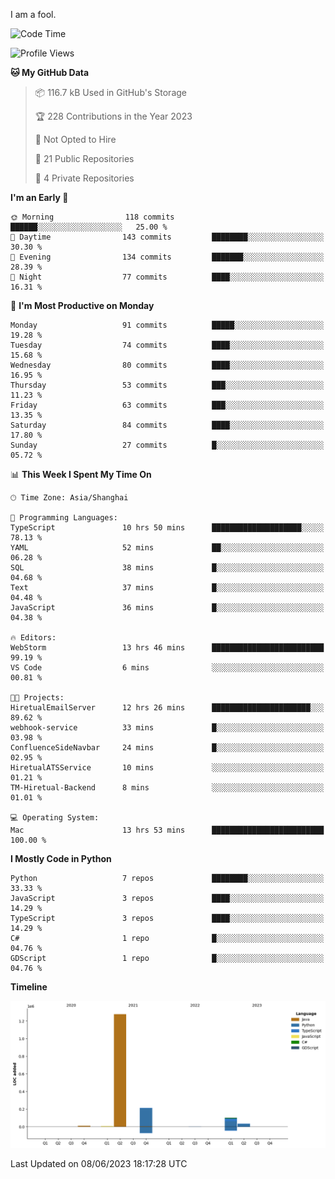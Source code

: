 I am a fool.

<!--START_SECTION:waka-->
![Code Time](http://img.shields.io/badge/Code%20Time-465%20hrs%2041%20mins-blue)

![Profile Views](http://img.shields.io/badge/Profile%20Views-0-blue)

**🐱 My GitHub Data** 

> 📦 116.7 kB Used in GitHub's Storage 
 > 
> 🏆 228 Contributions in the Year 2023
 > 
> 🚫 Not Opted to Hire
 > 
> 📜 21 Public Repositories 
 > 
> 🔑 4 Private Repositories 
 > 
**I'm an Early 🐤** 

```text
🌞 Morning                118 commits         ██████░░░░░░░░░░░░░░░░░░░   25.00 % 
🌆 Daytime                143 commits         ████████░░░░░░░░░░░░░░░░░   30.30 % 
🌃 Evening                134 commits         ███████░░░░░░░░░░░░░░░░░░   28.39 % 
🌙 Night                  77 commits          ████░░░░░░░░░░░░░░░░░░░░░   16.31 % 
```
📅 **I'm Most Productive on Monday** 

```text
Monday                   91 commits          █████░░░░░░░░░░░░░░░░░░░░   19.28 % 
Tuesday                  74 commits          ████░░░░░░░░░░░░░░░░░░░░░   15.68 % 
Wednesday                80 commits          ████░░░░░░░░░░░░░░░░░░░░░   16.95 % 
Thursday                 53 commits          ███░░░░░░░░░░░░░░░░░░░░░░   11.23 % 
Friday                   63 commits          ███░░░░░░░░░░░░░░░░░░░░░░   13.35 % 
Saturday                 84 commits          ████░░░░░░░░░░░░░░░░░░░░░   17.80 % 
Sunday                   27 commits          █░░░░░░░░░░░░░░░░░░░░░░░░   05.72 % 
```


📊 **This Week I Spent My Time On** 

```text
🕑︎ Time Zone: Asia/Shanghai

💬 Programming Languages: 
TypeScript               10 hrs 50 mins      ████████████████████░░░░░   78.13 % 
YAML                     52 mins             ██░░░░░░░░░░░░░░░░░░░░░░░   06.28 % 
SQL                      38 mins             █░░░░░░░░░░░░░░░░░░░░░░░░   04.68 % 
Text                     37 mins             █░░░░░░░░░░░░░░░░░░░░░░░░   04.48 % 
JavaScript               36 mins             █░░░░░░░░░░░░░░░░░░░░░░░░   04.38 % 

🔥 Editors: 
WebStorm                 13 hrs 46 mins      █████████████████████████   99.19 % 
VS Code                  6 mins              ░░░░░░░░░░░░░░░░░░░░░░░░░   00.81 % 

🐱‍💻 Projects: 
HiretualEmailServer      12 hrs 26 mins      ██████████████████████░░░   89.62 % 
webhook-service          33 mins             █░░░░░░░░░░░░░░░░░░░░░░░░   03.98 % 
ConfluenceSideNavbar     24 mins             █░░░░░░░░░░░░░░░░░░░░░░░░   02.95 % 
HiretualATSService       10 mins             ░░░░░░░░░░░░░░░░░░░░░░░░░   01.21 % 
TM-Hiretual-Backend      8 mins              ░░░░░░░░░░░░░░░░░░░░░░░░░   01.01 % 

💻 Operating System: 
Mac                      13 hrs 53 mins      █████████████████████████   100.00 % 
```

**I Mostly Code in Python** 

```text
Python                   7 repos             ████████░░░░░░░░░░░░░░░░░   33.33 % 
JavaScript               3 repos             ████░░░░░░░░░░░░░░░░░░░░░   14.29 % 
TypeScript               3 repos             ████░░░░░░░░░░░░░░░░░░░░░   14.29 % 
C#                       1 repo              █░░░░░░░░░░░░░░░░░░░░░░░░   04.76 % 
GDScript                 1 repo              █░░░░░░░░░░░░░░░░░░░░░░░░   04.76 % 
```



**Timeline**

![Lines of Code chart](https://raw.githubusercontent.com/VeejaLiu/VeejaLiu/master/assets/bar_graph.png)


 Last Updated on 08/06/2023 18:17:28 UTC
<!--END_SECTION:waka-->
